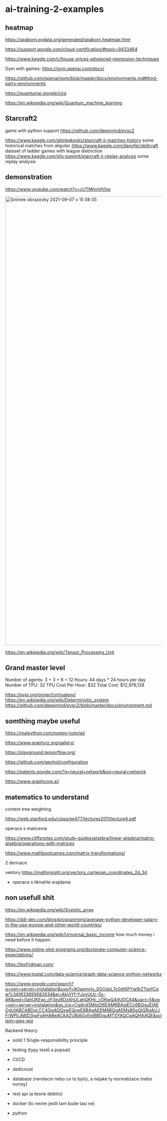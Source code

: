 # ai-training-2-examples

heatmap
--------

https://seaborn.pydata.org/generated/seaborn.heatmap.html



https://support.google.com/cloud-certification/#topic=9433464

https://www.kaggle.com/c/house-prices-advanced-regression-techniques

Gym with games:
https://gym.openai.com/docs/

https://github.com/openai/gym/blob/master/docs/environments.md#third-party-environments

https://quantumai.google/cirq

https://en.wikipedia.org/wiki/Quantum_machine_learning


Starcraft2
----------

game with python support
https://github.com/deepmind/pysc2

https://www.kaggle.com/alimbekovkz/starcraft-ii-matches-history some historical matches from aligulac
https://www.kaggle.com/danofer/skillcraft dataset of ladder games with league distinction
https://www.kaggle.com/sfu-summit/starcraft-ii-replay-analysis some replay analysis

demonstration
----------------
https://www.youtube.com/watch?v=cUTMhmVh1qs


<img width="1440" alt="Snímek obrazovky 2021-09-07 v 15 08 05" src="https://user-images.githubusercontent.com/3868751/132359108-f3732651-4a3a-4c69-8af6-4af418e55372.png">

https://en.wikipedia.org/wiki/Tensor_Processing_Unit

Grand master level
------------------
Number of agents: 3 + 3 + 6 = 12
Hours: 44 days * 24 hours per day
Number of TPU: 32
TPU Cost Per Hour: $32
Total Cost: $12,976,128

https://pypi.org/project/virtualenv/
https://en.wikipedia.org/wiki/Deterministic_system
https://github.com/deepmind/pysc2/blob/master/docs/environment.md

somthing maybe useful
------------------------

https://realpython.com/numpy-tutorial/

https://www.graphviz.org/gallery/

https://playground.tensorflow.org/

https://github.com/geohot/configuration

https://patents.google.com/?q=neural+network&oq=neural+network

https://www.graphcore.ai/

matematics to understand
---------------------------
context tree weighting

https://web.stanford.edu/class/ee477/lectures2011/lecture4.pdf

operace s maticema

https://www.cliffsnotes.com/study-guides/algebra/linear-algebra/matrix-algebra/operations-with-matrices

https://www.mathbootcamps.com/matrix-transformations/

2 derivace 

vektory
https://mathinsight.org/vectors_cartesian_coordinates_2d_3d

+ operace s těmahle srajdama

non usefull shit
-------------------
https://en.wikipedia.org/wiki/Systolic_array

https://ddi-dev.com/blog/programming/average-python-developer-salary-in-the-usa-europe-and-other-world-countries/

https://en.wikipedia.org/wiki/Universal_basic_income
how much money i need before it happen

https://www.online-phd-programs.org/doctorate-computer-science-expectations/

https://lexfridman.com/

https://www.toptal.com/data-science/graph-data-science-python-networkx

https://www.google.com/search?q=vpn+server+instalation&sxsrf=AOaemvIv_SGOdxL7c0dt5PYw9rZTgxfCqw%3A1633895682634&ei=AkVjYf-YJovUUc-5s-AK&ved=0ahUKEwj_oY3ez8DzAhULahQKHc_cDKwQ4dUDCA4&uact=5&oq=vpn+server+instalation&gs_lcp=Cgdnd3Mtd2l6EAM6BAgjECc6BQguEIAEOgUIABCABDoLCC4QgAQQxwEQrwE6BAgAEEM6BQgAEMsBSgQIQRgAUJFrWPiLAWD3jwFoAHABeACAAZUBiAGyEpIBBDguMTSYAQCgAQHAAQE&sclient=gws-wiz

Backend theory
- solid
1 Single-responsibility principle



- testing (typy testů a popsat)
- CI/CD
- dedicnost
- databaze (nerelacni nebo co to bylo), a nejake ty normalizace (nebo normy)
- rest api (a teorie debilní)
- docker (to nevim jestli tam bude tasi ne)
- python 



